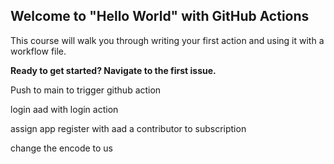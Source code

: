## Welcome to "Hello World" with GitHub Actions

This course will walk you through writing your first action and using it with a workflow file. 

**Ready to get started? Navigate to the first issue.**

Push to main to trigger github action 

login aad with login action 

assign app register with aad a contributor to subscription 

change the encode to us 
